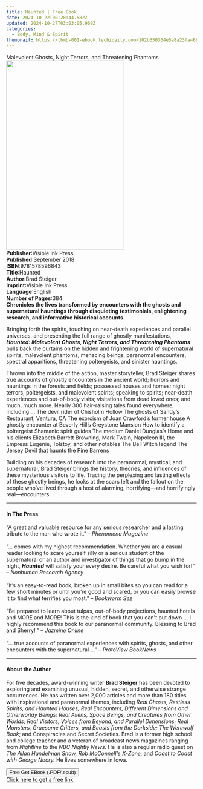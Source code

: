 ```yaml
---
title: Haunted | Free Book
date: 2024-10-22T00:28:44.582Z
updated: 2024-10-27T03:03:05.969Z
categories:
  - Body, Mind & Spirit
thumbnail: https://thmb-001-ebook.techidaily.com/102b350364e5a8a23fa468b6152036722f48a7a0c9de044f92b05d388b75c007.jpg
---
```

<main id="book-container">
  <div class="flex flex-col">
    <div class="book-brief flex-1 py-6 px-4 sm:p-6 md:py-10 md:px-8">
      <!-- brief-->
      <div class="book-brief-main">
        Malevolent Ghosts, Night Terrors, and Threatening Phantoms
      </div>
    </div>
    <div
      class="book-meta-info flex-1 grid gap-4 col-start-1 col-end-3 row-start-1 sm:mb-6 sm:grid-cols-4 lg:gap-6 lg:col-start-2 lg:row-end-6 lg:row-span-6 lg:mb-0"
    >
      <div
        class="book-meta-info-left place-content-center mt-4 p-4 text-sm leading-6 col-start-2 col-span-2 dark:text-slate-400"
      >
        <img
          class="w-full h-500 object-cover rounded-lg sm:h-255 sm:col-span-2 lg:col-span-full"
          src="https://img-001-ebook.techidaily.com/7c171c7cfd5b88d4b9c400542f1b9aa8b45054d8d9cd1b6fad3fcb1924727c31.jpg"
          alt=""
          width="312"
          height="500"
        />
      </div>
      <div
        class="book-meta-info-right mt-2 col-start-1 row-start-2 col-span-3 self-center"
      >
        <!-- meta data  -->
        <div class="flex flex-col px-4 md:px-8">
          <div class="flex-1">
            <strong>Publisher</strong>:<span class="px-2"
              >Visible Ink Press</span
            >
          </div>
          <div class="flex-1">
            <strong>Published</strong>:<span class="px-2">September 2018</span>
          </div>
          <div class="flex-1">
            <strong>ISBN</strong>:<span class="px-2">9781578596843</span>
          </div>
          <div class="flex-1">
            <strong>Title</strong>:<span class="px-2">Haunted</span>
          </div>
          <div class="flex-1">
            <strong>Author</strong>:<span class="px-2">Brad Steiger</span>
          </div>
          <div class="flex-1">
            <strong>Imprint</strong>:<span class="px-2">Visible Ink Press</span>
          </div>
          <div class="flex-1">
            <strong>Language</strong>:<span class="px-2">English</span>
          </div>
          <div class="flex-1">
            <strong>Number of Pages</strong>:<span class="px-2">384</span>
          </div>
        </div>
      </div>
    </div>
    <div class="book-description flex-1 py-6 px-4 sm:p-6 md:py-10 md:px-8">
      <div class="book-description-main">
        <div accordion-content="" id="description">
          <b
            >Chronicles the lives transformed by encounters with the ghosts and
            supernatural hauntings through disquieting testimonials,
            enlightening research, and informative historical accounts.</b
          >
          <p>
            Bringing forth the spirits, touching on near-death experiences and
            parallel universes, and presenting the full range of ghostly
            manifestations,
            <i
              ><b
                >Haunted: Malevolent Ghosts, Night Terrors, and Threatening
                Phantoms</b
              ></i
            >
            pulls back the curtains on the hidden and frightening world of
            supernatural spirits, malevolent phantoms, menacing beings,
            paranormal encounters, spectral apparitions, threatening
            poltergeists, and sinister hauntings.
          </p>
          <p>
            Thrown into the middle of the action, master storyteller, Brad
            Steiger shares true accounts of ghostly encounters in the ancient
            world; horrors and hauntings in the forests and fields; possessed
            houses and homes; night terrors, poltergeists, and malevolent
            spirits; speaking to spirits; near-death experiences and out-of-body
            visits; visitations from dead loved ones; and much, much more.
            Nearly 300 hair-raising tales found everywhere, including ... The
            devil rider of Chisholm Hollow The ghosts of Sandy’s Restaurant,
            Ventura, CA The exorcism of Joan Crawford’s former house A ghostly
            encounter at Beverly Hill’s Greystone Mansion How to identify a
            poltergeist Shamanic spirit guides The medium Daniel Dunglas’s Home
            and his clients Elizabeth Barrett Browning, Mark Twain, Napoleon
            III, the Empress Eugenie, Tolstoy, and other notables The Bell Witch
            legend The Jersey Devil that haunts the Pine Barrens
          </p>
          <p>
            Building on his decades of research into the paranormal, mystical,
            and supernatural, Brad Steiger brings the history, theories, and
            influences of these mysterious visitors to life. Tracing the
            perplexing and lasting effects of these ghostly beings, he looks at
            the scars left and the fallout on the people who’ve lived through a
            host of alarming, horrifying—and horrifyingly real—encounters.
          </p>
        </div>
        <div class="accordion-fader"></div>
      </div>
    </div>
    <div class="book-excerpts flex-1 py-6 px-4 sm:p-6 md:py-10 md:px-8">
      <!-- excerpts-->
      <div class="book-excerpts-main">
        <hr />
        <h4 class="placeholder placeholder-heading">
          <span>In The Press</span>
        </h4>
        <p>
          “A great and valuable resource for any serious researcher and a
          lasting tribute to the man who wrote it.” – <i>Phenomena Magazine</i
          ><br /><br />“... comes with my highest recommendation. Whether you
          are a casual reader looking to scare yourself silly or a serious
          student of the supernatural or an author and investigator of things
          that go bump in the night, <i><b>Haunted</b></i> will satisfy your
          every desire. Be careful what you wish for!” –
          <i>Nonhuman Research Agency</i><br /><br />“It’s an easy-to-read book,
          broken up in small bites so you can read for a few short minutes or
          until you’re good and scared, or you can easily browse it to find what
          terrifies you most.” – <i>Bookworm Sez</i><br /><br />“Be prepared to
          learn about tulpas, out-of-body projections, haunted hotels and MORE
          and MORE! This is the kind of book that you can't put down … I highly
          recommend this book to our paranormal community. Blessing to Brad and
          Sherry! ” – <i>Jazmine Online</i><br /><br />“… true accounts of
          paranormal experiences with spirits, ghosts, and other encounters with
          the supernatural ...” – <i>ProtoView BookNews</i>
        </p>
      </div>
    </div>
    <div class="book-about-author flex-1 py-6 px-4 sm:p-6 md:py-10 md:px-8">
      <!-- about author-->
      <div class="book-main-author-main">
        <hr />
        <h4 class="placeholder placeholder-heading">
          <span>About the Author</span>
        </h4>
        <p>
          For five decades, award-winning writer <b>Brad Steiger</b> has been
          devoted to exploring and examining unusual, hidden, secret, and
          otherwise strange occurrences. He has written over 2,000 articles and
          more than 180 titles with inspirational and paranormal themes,
          including
          <i
            >Real Ghosts, Restless Spirits, and Haunted Houses; Real Encounters,
            Different Dimensions and Otherworldy Beings; Real Aliens, Space
            Beings, and Creatures from Other Worlds; Real Visitors, Voices from
            Beyond, and Parallel Dimensions; Real Monsters, Gruesome Critters,
            and Beasts from the Darkside; The Werewolf Book</i
          >; and Conspiracies and Secret Societies. Brad is a former high school
          and college teacher and a veteran of broadcast news magazines ranging
          from <i>Nightline</i> to the <i>NBC Nightly News</i>. He is also a
          regular radio guest on
          <i>The Allan Handelman Show, Rob McConnell's X-Zone,</i> and
          <i>Coast to Coast with George Noory.</i> He lives somewhere in Iowa.
        </p>
      </div>
    </div>
    <div class="book-free-get flex-1 py-6 px-4 sm:p-6 md:py-10 md:px-8">
      <button
        id="btn-free-get"
        class="bg-blue-500 hover:bg-blue-700 text-white font-bold py-2 px-4 rounded"
      >
        Free Get EBook (.PDF/.epub)
      </button>
      <div id="countdown-display" class="px-2 text-lg mt-2"></div>
      <a
        id="free-link"
        class="hidden bg-blue-500 hover:bg-blue-700 text-white font-bold py-2 px-4 rounded"
        href="https://www.ebooks.com/en-us/book/209884163/haunted/brad-steiger/"
        target="_blank"
        >Click here to get a free link</a
      >
    </div>
    <script>
      let countdownTime = 0;
      let countdownInterval = null;
      document
        .getElementById('btn-free-get')
        .addEventListener('click', startCountdown);
      function startCountdown() {
        countdownTime = new Date().getTime() + 60000 * 3;
        countdownInterval = setInterval(updateCountdown, 1000);
        document.getElementById('btn-free-get').disabled = true;
        document
          .getElementById('btn-free-get')
          .classList.add('bg-gray-500', 'cursor-not-allowed');
      }
      function updateCountdown() {
        let currentTime = new Date().getTime();
        let timeLeft = countdownTime - currentTime;
        let secondsLeft = Math.floor(timeLeft / 1000);
        document.getElementById('countdown-display').innerHTML =
          `Remaining time: ${secondsLeft} seconds.`;
        if (secondsLeft <= 0) {
          clearInterval(countdownInterval);
          document.getElementById('btn-free-get').classList.add('hidden');
          document.getElementById('free-link').classList.remove('hidden');
          document.getElementById('countdown-display').innerHTML = '';
        }
      }
    </script>
  </div>
</main>

<ins class="adsbygoogle"
      style="display:block"
      data-ad-client="ca-pub-7571918770474297"
      data-ad-slot="8358498916"
      data-ad-format="auto"
      data-full-width-responsive="true"></ins>
    